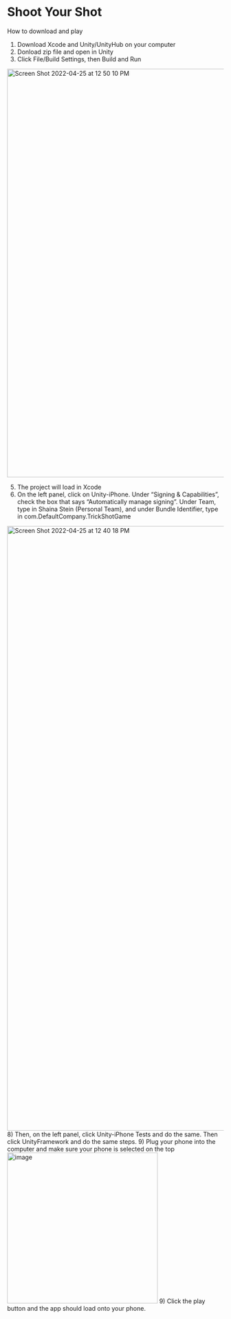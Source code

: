 # Shoot Your Shot

How to download and play

1) Download Xcode and Unity/UnityHub on your computer
2) Donload zip file and open in Unity
3) Click File/Build Settings, then Build and Run
<img width="948" alt="Screen Shot 2022-04-25 at 12 50 10 PM" src="https://user-images.githubusercontent.com/59673538/165139435-ded705ef-0582-4ac5-ba8e-15dd6feb1905.png">

5) The project will load in Xcode
6) On the left panel, click on Unity-iPhone.  Under “Signing & Capabilities”, check the box that says “Automatically manage signing”.  Under Team, type in Shaina Stein (Personal Team), and under Bundle Identifier, type in com.DefaultCompany.TrickShotGame
<img width="1403" alt="Screen Shot 2022-04-25 at 12 40 18 PM" src="https://user-images.githubusercontent.com/59673538/165140260-0345ab29-3a3d-4e05-bb4c-0192599f39fb.png">
8) Then, on the left panel, click Unity-iPhone Tests and do the same.  Then click UnityFramework and do the same steps.  
9) Plug your phone into the computer and make sure your phone is selected on the top
<img width="350" alt="image" src="https://user-images.githubusercontent.com/59673538/165140134-87b451e8-c3d0-473b-a470-922ba957467e.png">
9) Click the play button and the app should load onto your phone.

